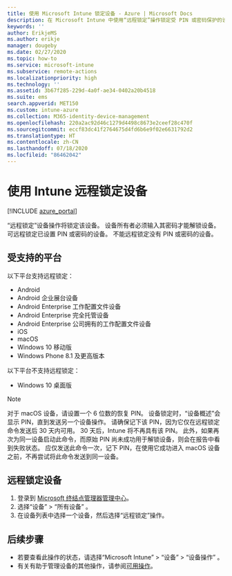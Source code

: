 ```yaml
---
title: 使用 Microsoft Intune 锁定设备 - Azure | Microsoft Docs
description: 在 Microsoft Intune 中使用“远程锁定”操作锁定受 PIN 或密码保护的设备。
keywords: ''
author: ErikjeMS
ms.author: erikje
manager: dougeby
ms.date: 02/27/2020
ms.topic: how-to
ms.service: microsoft-intune
ms.subservice: remote-actions
ms.localizationpriority: high
ms.technology: ''
ms.assetid: 3b67f285-229d-4a0f-ae34-0402a20b4518
ms.suite: ems
search.appverid: MET150
ms.custom: intune-azure
ms.collection: M365-identity-device-management
ms.openlocfilehash: 220a2ac92d46c1279d4498c8673e2ceef28c470f
ms.sourcegitcommit: eccf83dc41f2764675d4fd6b6e9f02e6631792d2
ms.translationtype: HT
ms.contentlocale: zh-CN
ms.lasthandoff: 07/18/2020
ms.locfileid: "86462042"
---
```

# <a name="remotely-lock-devices-with-intune"></a>使用 Intune 远程锁定设备

[!INCLUDE [azure_portal](../includes/azure_portal.md)]

“远程锁定”设备操作将锁定该设备。 设备所有者必须输入其密码才能解锁设备。 可远程锁定已设置 PIN 或密码的设备。 不能远程锁定没有 PIN 或密码的设备。

## <a name="supported-platforms"></a>受支持的平台

以下平台支持远程锁定：

- Android
- Android 企业展台设备
- Android Enterprise 工作配置文件设备
- Android Enterprise 完全托管设备
- Android Enterprise 公司拥有的工作配置文件设备
- iOS
- macOS
- Windows 10 移动版
- Windows Phone 8.1 及更高版本

以下平台不支持远程锁定：
- Windows 10 桌面版

> [!NOTE]
> 对于 macOS 设备，请设置一个 6 位数的恢复 PIN。 设备锁定时，“设备概述”会显示 PIN，直到发送另一个设备操作。 请确保记下该 PIN，因为它仅在远程锁定命令发送后 30 天内可用。 30 天后，Intune 将不再具有该 PIN。 此外，如果再次为同一设备启动此命令，而原始 PIN 尚未成功用于解锁设备，则会在报告中看到失败状态。 应仅发送此命令一次，记下 PIN，在使用它成功进入 macOS 设备之前，不再尝试将此命令发送到同一设备。


## <a name="remote-lock-a-device"></a>远程锁定设备

1. 登录到 [Microsoft 终结点管理器管理中心](https://go.microsoft.com/fwlink/?linkid=2109431)。
3. 选择“设备” > “所有设备” 。
4. 在设备列表中选择一个设备，然后选择“远程锁定”操作。

## <a name="next-steps"></a>后续步骤

- 若要查看此操作的状态，请选择“Microsoft Intune” > “设备” > “设备操作”  。 
- 有关有助于管理设备的其他操作，请参阅[可用操作](device-management.md)。
